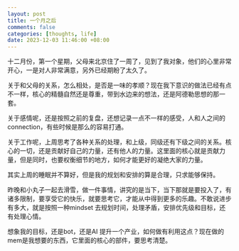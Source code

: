 ```yaml
---
layout: post
title: 一个月之后
comments: false
categories: [thoughts, life]
date: 2023-12-03 11:46:00 +08:00
---
```


十二月份，第一个星期，父母来北京住了一周了，见到了我对象，他们的心里非常开心，一是对人非常满意，另外已经期盼了太久了。

关于和父母的关系，怎么相处，是否是一味的孝顺？现在我下意识的做法已经有点不一样，核心的精髓自然还是尊重，带到水边来的想法，还是阿德勒思想的那一套。

关于感情呢，还是按照之前的复盘，还想记录一点不一样的感受，人和人之间的connection，有些时候是那么的容易打通。

关于工作呢，上周思考了各种关系的处理，和上级，同级还有下级之间的关系。核心的一切，还是贡献好自己的力量，还有他人的力量。这里面的核心就是贡献力量，但是同时，也要权衡细节的地方，如何才能更好的凝绝大家的力量。

其实上周的睡眠并不算好，但是我的规划和安排的算是合理，只求能够保持。

昨晚和小丸子一起去滑雪，做一件事情，讲究的是当下，当下那就是要投入了，有诸多限制，要享受它的快乐，就要思考它，才能从中得到更多的乐趣。不敢说进步有多大，就是按照一种mindset 去规划时间，处理矛盾，安排优先级和目标，还有处理心情。

想象我的目标，还是bot，还是AI 提升一个产业，如何做有利用这点？现在做的mem是我想要的东西，它里面的核心的部件，要思考清楚。


